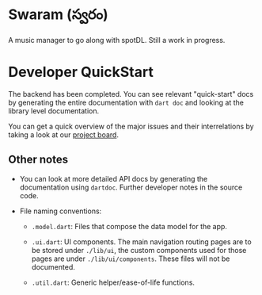 # Swaram (స్వరం)

A music manager to go along with spotDL. Still a work in progress.

# Developer QuickStart

The backend has been completed. You can see relevant "quick-start" docs by generating the entire
documentation with `dart doc` and looking at the library level documentation.

You can get a quick overview of the major issues and their interrelations by taking a look at
our [project board](https://github.com/orgs/spotDL/projects/7).

## Other notes

- You can look at more detailed API docs by generating the documentation using `dartdoc`. Further
developer notes in the source code.

- File naming conventions:

    - `.model.dart`: Files that compose the data model for the app.

    - `.ui.dart`: UI components. The main navigation routing pages are to be stored under
    `./lib/ui`, the custom components used for those pages are under `./lib/ui/components`. These
    files will not be documented.

    - `.util.dart`: Generic helper/ease-of-life functions.
